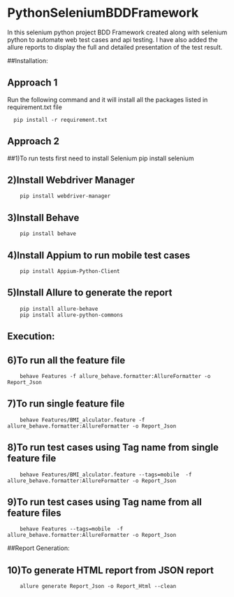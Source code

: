 # PythonSeleniumBDDFramework

In this selenium python project BDD Framework created along with selenium python to automate web test cases and api testing. I have also added the allure reports to display the full and detailed presentation of the test result. 

##Installation: 
  
## Approach 1
  
  Run the following command and it will install all the packages listed in requirement.txt file
      
      pip install -r requirement.txt

## Approach 2

  ##1)To run tests first need to install Selenium
        pip install selenium

  ## 2)Install Webdriver Manager
        pip install webdriver-manager

  ## 3)Install Behave
        pip install behave

  ## 4)Install Appium to run mobile test cases
        pip install Appium-Python-Client

  ## 5)Install Allure to generate the report
        pip install allure-behave
        pip install allure-python-commons

## Execution:

  ## 6)To run all the feature file
        behave Features -f allure_behave.formatter:AllureFormatter -o Report_Json

  ## 7)To run single feature file
        behave Features/BMI_alculator.feature -f allure_behave.formatter:AllureFormatter -o Report_Json

  ## 8)To run test cases using Tag name from single feature file                                    
        behave Features/BMI_alculator.feature --tags=mobile  -f allure_behave.formatter:AllureFormatter -o Report_Json

  ## 9)To run test cases using Tag name from all feature files
        behave Features --tags=mobile  -f allure_behave.formatter:AllureFormatter -o Report_Json

##Report Generation: 

  ## 10)To generate HTML report from JSON report
        allure generate Report_Json -o Report_Html --clean




